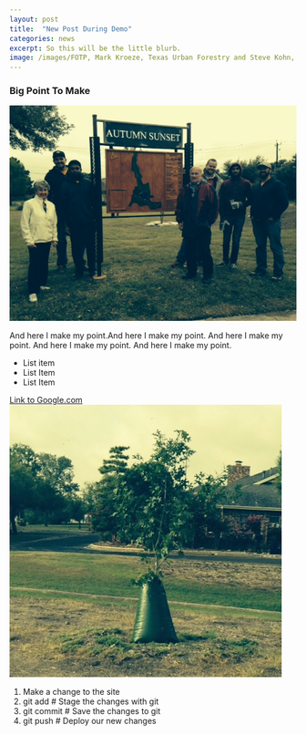 ```yaml
---
layout: post
title:  "New Post During Demo"
categories: news
excerpt: So this will be the little blurb.
image: /images/FOTP, Mark Kroeze, Texas Urban Forestry and Steve Kohn, April 2014.JPG 
---
```


### Big Point To Make

![Some Great Image](/images/Rackers%20Volunteer%20Week%2C%20Nov%2014%2C%20Autumn%20Sunset.jpg)

And here I make my point.And here I make my point.
And here I make my point.
And here I make my point.
And here I make my point.
- List item
- List Item
- List Item

[Link to Google.com](https://google.com)
![A boquet of flowers](/images/tree%20planted%20April%202014.JPG)

1. Make a change to the site
2. git add # Stage the changes with git
3. git commit # Save the changes to git
4. git push # Deploy our new changes
